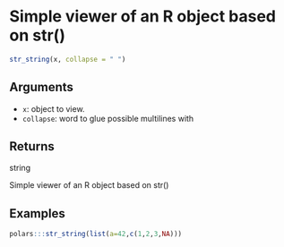 # Simple viewer of an R object based on str()

```r
str_string(x, collapse = " ")
```

## Arguments

- `x`: object to view.
- `collapse`: word to glue possible multilines with

## Returns

string

Simple viewer of an R object based on str()

## Examples

```r
polars:::str_string(list(a=42,c(1,2,3,NA)))
```